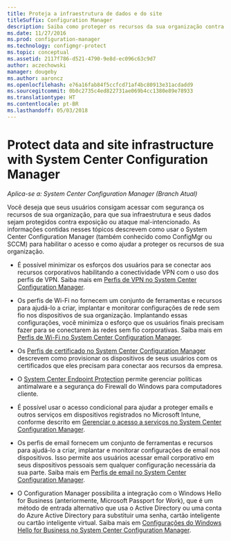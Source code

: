```yaml
---
title: Proteja a infraestrutura de dados e do site
titleSuffix: Configuration Manager
description: Saiba como proteger os recursos da sua organização contra a exposição e ataque mal-intencionado com o System Center Configuration Manager.
ms.date: 11/27/2016
ms.prod: configuration-manager
ms.technology: configmgr-protect
ms.topic: conceptual
ms.assetid: 2117f786-d521-4790-9e8d-ec096c63c9d7
author: aczechowski
manager: dougeby
ms.author: aaroncz
ms.openlocfilehash: e76a16fab84f5ccfcd71af4bc80913e31acdadd9
ms.sourcegitcommit: 0b0c2735c4ed822731ae069b4cc1380e89e78933
ms.translationtype: HT
ms.contentlocale: pt-BR
ms.lasthandoff: 05/03/2018
---
```

# <a name="protect-data-and-site-infrastructure-with-system-center-configuration-manager"></a>Protect data and site infrastructure with System Center Configuration Manager

*Aplica-se a: System Center Configuration Manager (Branch Atual)*


Você deseja que seus usuários consigam acessar com segurança os recursos de sua organização, para que sua infraestrutura e seus dados sejam protegidos contra exposição ou ataque mal-intencionado. As informações contidas nesses tópicos descrevem como usar o System Center Configuration Manager (também conhecido como ConfigMgr ou SCCM) para habilitar o acesso e como ajudar a proteger os recursos de sua organização.  

-   É possível minimizar os esforços dos usuários para se conectar aos recursos corporativos habilitando a conectividade VPN com o uso dos perfis de VPN. Saiba mais em [Perfis de VPN no System Center Configuration Manager](../deploy-use/vpn-profiles.md).  

-   Os perfis de Wi-Fi no fornecem um conjunto de ferramentas e recursos para ajudá-lo a criar, implantar e monitorar configurações de rede sem fio nos dispositivos de sua organização. Implantando essas configurações, você minimiza o esforço que os usuários finais precisam fazer para se conectarem às redes sem fio corporativas. Saiba mais em [Perfis de Wi-Fi no System Center Configuration Manager](/sccm/protect/deploy-use/create-wifi-profiles).  

-   Os [Perfis de certificado no System Center Configuration Manager](../deploy-use/introduction-to-certificate-profiles.md) descrevem como provisionar os dispositivos de seus usuários com os certificados que eles precisam para conectar aos recursos da empresa.  

-   O [System Center Endpoint Protection](../deploy-use/endpoint-protection.md) permite gerenciar políticas antimalware e a segurança do Firewall do Windows para computadores cliente.  

-   É possível usar o acesso condicional para ajudar a proteger emails e outros serviços em dispositivos registrados no Microsoft Intune, conforme descrito em [Gerenciar o acesso a serviços no System Center Configuration Manager](../deploy-use/manage-access-to-services.md).  

-   Os perfis de email fornecem um conjunto de ferramentas e recursos para ajudá-lo a criar, implantar e monitorar configurações de email nos dispositivos. Isso permite aos usuários acessar email corporativo em seus dispositivos pessoais sem qualquer configuração necessária da sua parte. Saiba mais em [Perfis de email no System Center Configuration Manager](../deploy-use/introduction-to-email-profiles.md).  

-   O Configuration Manager possibilita a integração com o Windows Hello for Business (anteriormente, Microsoft Passport for Work), que é um método de entrada alternativo que usa o Active Directory ou uma conta do Azure Active Directory para substituir uma senha, cartão inteligente ou cartão inteligente virtual. Saiba mais em [Configurações do Windows Hello for Business no System Center Configuration Manager](../deploy-use/windows-hello-for-business-settings.md).  
